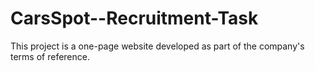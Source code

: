 # CarsSpot--Recruitment-Task
This project is a one-page website developed as part of the company's terms of reference.

